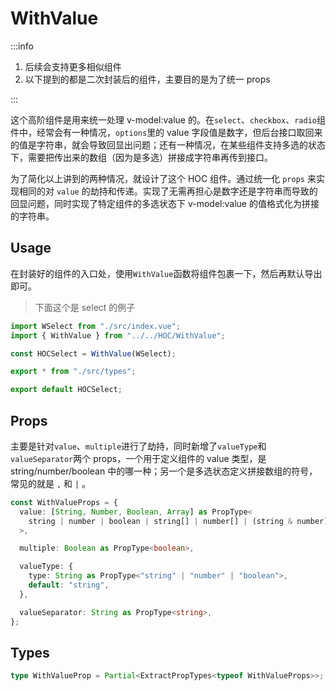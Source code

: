 # WithValue

:::info

1. 后续会支持更多相似组件
2. 以下提到的都是二次封装后的组件，主要目的是为了统一 props

:::

这个高阶组件是用来统一处理 v-model:value 的。在`select`、`checkbox`、`radio`组件中，经常会有一种情况，`options`里的 value 字段值是数字，但后台接口取回来的值是字符串，就会导致回显出问题；还有一种情况，在某些组件支持多选的状态下，需要把传出来的数组（因为是多选）拼接成字符串再传到接口。

为了简化以上讲到的两种情况，就设计了这个 HOC 组件。通过统一化 `props` 来实现相同的对 `value` 的劫持和传递。实现了无需再担心是数字还是字符串而导致的回显问题，同时实现了特定组件的多选状态下 v-model:value 的值格式化为拼接的字符串。

## Usage

在封装好的组件的入口处，使用`WithValue`函数将组件包裹一下，然后再默认导出即可。

> 下面这个是 select 的例子

```ts
import WSelect from "./src/index.vue";
import { WithValue } from "../../HOC/WithValue";

const HOCSelect = WithValue(WSelect);

export * from "./src/types";

export default HOCSelect;
```

## Props

主要是针对`value`、`multiple`进行了劫持，同时新增了`valueType`和`valueSeparator`两个 props，一个用于定义组件的 value 类型，是 string/number/boolean 中的哪一种；另一个是多选状态定义拼接数组的符号，常见的就是 `,` 和 `|` 。

```ts
const WithValueProps = {
  value: [String, Number, Boolean, Array] as PropType<
    string | number | boolean | string[] | number[] | (string & number)[]
  >,

  multiple: Boolean as PropType<boolean>,

  valueType: {
    type: String as PropType<"string" | "number" | "boolean">,
    default: "string",
  },

  valueSeparator: String as PropType<string>,
};
```

## Types

```ts
type WithValueProp = Partial<ExtractPropTypes<typeof WithValueProps>>;
```
